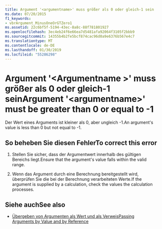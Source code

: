 ```yaml
---
title: Argument '<argumentname>' muss größer als 0 oder gleich-1 sein
ms.date: 07/20/2015
f1_keywords:
- vbrArgument_MinusOneOrGTZero1
ms.assetid: 22c6bf5f-5194-43ec-8a8c-88f781801927
ms.openlocfilehash: 3ec4eb24f6e66ea7d5481afa92064f3105f2bbb9
ms.sourcegitcommit: 14355b4b2fe5bcf874cac96d0a9e6376b567e4c7
ms.translationtype: MT
ms.contentlocale: de-DE
ms.lasthandoff: 01/30/2019
ms.locfileid: "55286298"
---
```

# <a name="argument-argumentname-must-be-greater-than-0-or-equal-to--1"></a><span data-ttu-id="60ab6-102">Argument '\<Argumentname >' muss größer als 0 oder gleich-1 sein</span><span class="sxs-lookup"><span data-stu-id="60ab6-102">Argument '\<argumentname>' must be greater than 0 or equal to -1</span></span>
<span data-ttu-id="60ab6-103">Der Wert eines Arguments ist kleiner als 0, aber ungleich -1.</span><span class="sxs-lookup"><span data-stu-id="60ab6-103">An argument's value is less than 0 but not equal to -1.</span></span>  
  
## <a name="to-correct-this-error"></a><span data-ttu-id="60ab6-104">So beheben Sie diesen Fehler</span><span class="sxs-lookup"><span data-stu-id="60ab6-104">To correct this error</span></span>  
  
1.  <span data-ttu-id="60ab6-105">Stellen Sie sicher, dass der Argumentwert innerhalb des gültigen Bereichs liegt.</span><span class="sxs-lookup"><span data-stu-id="60ab6-105">Ensure that the argument's value falls within the valid range.</span></span>  
  
2.  <span data-ttu-id="60ab6-106">Wenn das Argument durch eine Berechnung bereitgestellt wird, überprüfen Sie die bei der Berechnung verarbeiteten Werte.</span><span class="sxs-lookup"><span data-stu-id="60ab6-106">If the argument is supplied by a calculation, check the values the calculation processes.</span></span>  
  
## <a name="see-also"></a><span data-ttu-id="60ab6-107">Siehe auch</span><span class="sxs-lookup"><span data-stu-id="60ab6-107">See also</span></span>
- [<span data-ttu-id="60ab6-108">Übergeben von Argumenten als Wert und als Verweis</span><span class="sxs-lookup"><span data-stu-id="60ab6-108">Passing Arguments by Value and by Reference</span></span>](../../visual-basic/programming-guide/language-features/procedures/passing-arguments-by-value-and-by-reference.md)


